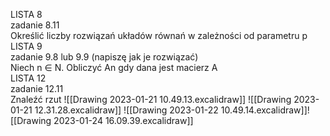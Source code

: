 LISTA 8  
zadanie 8.11  
Określić liczby rozwiązań układów równań w zależności od parametru p  
LISTA 9  
zadanie 9.8 lub 9.9 (napiszę jak je rozwiązać)  
Niech n ∈ N. Obliczyć An gdy dana jest macierz A  
LISTA 12  
zadanie 12.11  
Znaleźć rzut
![[Drawing 2023-01-21 10.49.13.excalidraw]]
![[Drawing 2023-01-21 12.31.28.excalidraw]]
![[Drawing 2023-01-22 10.49.14.excalidraw]]![[Drawing 2023-01-24 16.09.39.excalidraw]]